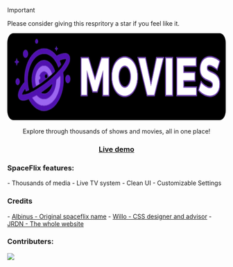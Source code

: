 > [!IMPORTANT]
> Please consider giving this respritory a star if you feel like it.
<p align="center"><img src="https://github.com/GalacticNetwork/spaceflix-v2/blob/main/image/logobanner.png?raw=true" height="200">
</p>

<p align="center">Explore through thousands of shows and movies, all in one place!</p>
<h3 align="center"><a align="center" href="//s-f.pages.dev">Live demo</a></h3>
<h3>SpaceFlix features:</h3>
- Thousands of media
- Live TV system
- Clean UI
- Customizable Settings
<h3>Credits</h3>
- <a href="//github.com/albibos">Albinus - Original spaceflix name</a>
- <a href="//github.com/willoo0">Willo - CSS designer and advisor</a>
- <a href="//github.com/JustJxrdanWasDefinetlyTaken">JRDN - The whole website</a>
<h3>Contributers:</h3>
<a target="_blank" href="https://github.com/GalacticNetwork/spaceflix-v2/graphs/contributors">
  <img src="https://contrib.rocks/image?repo=GalacticNetwork/spaceflix-v2" />
</a>
